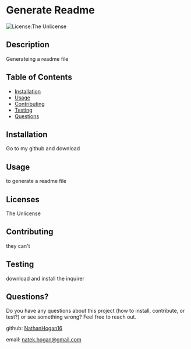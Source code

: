 
# Generate Readme
![License:The Unlicense](https://img.shields.io/badge/License-TheUnlicense-blue)
## Description
Generateing a readme file

## Table of Contents
* [Installation](#Installation)
* [Usage](#Usage)
* [Contributing](#Contributing)
* [Testing](#Testing)
* [Questions](#Questions?)
## Installation
Go to my github and download
## Usage
to generate a readme file
## Licenses
The Unlicense
## Contributing
they can't
## Testing
download and install the inquirer
## Questions?
Do you have any questions about this project (how to install, contribute, or test?) or see something wrong? 
Feel free to reach out.
 
github: [NathanHogan16](https://github.com/NathanHogan16) 

email: natek.hogan@gmail.com